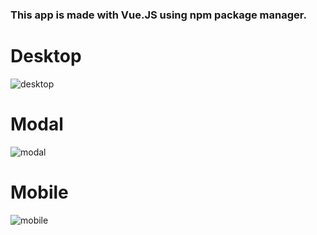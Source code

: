 ### This app is made with Vue.JS using npm package manager.

# Desktop
![desktop](https://user-images.githubusercontent.com/25950637/117238570-54060300-ae57-11eb-9d98-acf635e6f611.png)


# Modal
![modal](https://user-images.githubusercontent.com/25950637/117238582-5d8f6b00-ae57-11eb-9a1f-4e9837c8a46e.png)


# Mobile
![mobile](https://user-images.githubusercontent.com/25950637/117238597-64b67900-ae57-11eb-994f-48f1dc277603.png)


